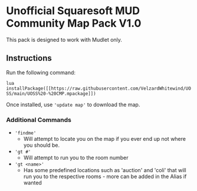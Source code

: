 # Unofficial Squaresoft MUD Community Map Pack V1.0

This pack is designed to work with Mudlet only.

## Instructions

Run the following command:

`lua installPackage([[https://raw.githubusercontent.com/VelzardWhitewind/UOSS/main/UOSS%20-%20CMP.mpackage]])`

Once installed, use `'update map'` to download the map.

### Additional Commands

* `'findme'`
  * Will attempt to locate you on the map if you ever end up not where you should be.
* `'gt #'`
  * Will attempt to run you to the room number
* `'gt <name>'`
  * Has some predefined locations such as 'auction' and 'coli' that will run you to the respective rooms - more can be added in the Alias if wanted
